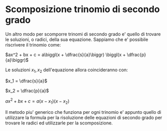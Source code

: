 # Scomposizione trinomio di secondo grado  

Un altro modo per scomporre trinomi di secondo grado e' quello di trovare le soluzioni, o radici, della sua equazione. Sappiamo che e' possibile riscrivere il trinomio come:  

$ax^2 + bx + c = a\biggl(x + \dfrac{s}{a}\biggr) \biggl(x + \dfrac{p}{a}\biggr)$  

Le soluzioni $x_1, x_2$ dell'equazione allora coincideranno con:  

$x_1 = \dfrac{s}{a}$  

$x_2 = \dfrac{p}{a}$  

$ax^2 + bx + c = a(x - x_1)(x - x_2)$  

Il metodo piu' generico che funziona per ogni trinomio e' appunto quello di utilizzare la formula per la risoluzione delle equazioni di secondo grado per trovare le radici ed utilizzarle per la scomposizione.  